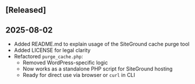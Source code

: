 ## [Released]

## 2025-08-02
- Added README.md to explain usage of the SiteGround cache purge tool
- Added LICENSE for legal clarity
- Refactored `purge_cache.php`:
  - Removed WordPress-specific logic
  - Now works as a standalone PHP script for SiteGround hosting
  - Ready for direct use via browser or `curl` in CLI